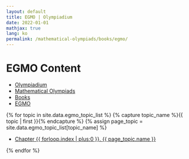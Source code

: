 ```yaml
---
layout: default
title: EGMO | Olympiadium
date: 2022-01-01
mathjax: true
lang: ko
permalink: /mathematical-olympiads/books/egmo/
---
```

<h1>EGMO Content</h1>
<ul class="breadcrumb">
	<li><a href="{{ site.homeurl }}">Olympiadium</a></li> 
	<li><a href="{{ site.homeurl }}mathematical-olympiads/">Mathematical Olympiads</a></li>
	<li><a href="{{ site.homeurl }}mathematical-olympiads/books/">Books</a></li>
	<li><a href="{{ site.homeurl }}mathematical-olympiads/books/egmo/">EGMO</a></li>
</ul>
{% for topic in site.data.egmo_topic_list %}
{% capture topic_name %}{{ topic | first }}{% endcapture %}
{% assign page_topic = site.data.egmo_topic_list[topic_name] %}
  <ul class="actions fit big">
  <li><a href="{{ site.baseurl }}{{ page.permalink}}olym-{{ forloop.index | plus:0 }}a" class="button fit big">Chapter {{ forloop.index | plus:0 }}. {{ page_topic.name }}</a></li>
  </ul>
{% endfor %}
